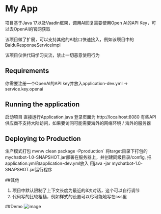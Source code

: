 # My App

项目基于Java 17以及Vaadin框架，调用AI回复需要使用Open AI的API Key，可以去OpenAI的官网获取

该项目做了扩展，可以支持其他的AI接口快速接入，例如该项目中的BaiduResponseServiceImpl

该项目仅供代码学习交流，禁止一切恶意使用行为

## Requirements

你需要注册一个OpenAI的API key并放入application-dev.yml -> service.key.openai

## Running the application

启动项目 直接运行Application.java 登录页面为 http://localhost:8080
有些API供应商不支持大陆访问，如果要访问可能需要海外的网络环境 / 海外的服务器

## Deploying to Production
生产模式打包 mvnw clean package -Pproduction`
将target目录下打包的mychatbot-1.0-SNAPSHOT.jar部署在服务器上，并创建同级目录/config, 把application.yml和application-dev.yml放入
用java -jar mychatbot-1.0-SNAPSHOT.jar运行程序

##其他
1. 项目中默认限制了上下文长度为最近的8次对话，这个可以自行调节
2. 代码写的比较粗糙，例如样式的设置可以尽可能地写在css里

##Demo
![image](https://user-images.githubusercontent.com/128681247/230880488-bc3ca29d-d728-4425-9240-1fab43570eac.png)
